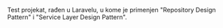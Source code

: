 Test projekat, rađen u Laravelu, u kome je primenjen "Repository Design Pattern" i "Service Layer Design Pattern".

